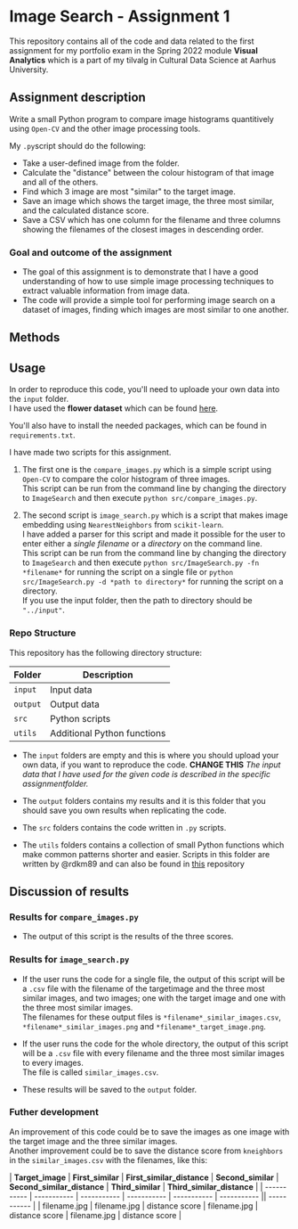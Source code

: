 # Image Search - Assignment 1
This repository contains all of the code and data related to the first assignment for my portfolio exam in the Spring 2022 module **Visual Analytics** which is a part of my tilvalg in Cultural Data Science at Aarhus University.  


## Assignment description 
Write a small Python program to compare image histograms quantitively using ```Open-CV``` and the other image processing tools.

My ```.py```script should do the following:
- Take a user-defined image from the folder.
- Calculate the "distance" between the colour histogram of that image and all of the others.
- Find which 3 image are most "similar" to the target image.
- Save an image which shows the target image, the three most similar, and the calculated distance score.
- Save a CSV which has one column for the filename and three columns showing the filenames of the closest images in descending order.


### Goal and outcome of the assignment 
- The goal of this assignment is to demonstrate that I have a good understanding of how to use simple image processing techniques to extract valuable information 
from image data.
- The code will provide a simple tool for performing image search on a dataset of images, finding which images are most similar to one another.


## Methods  



## Usage
In order to reproduce this code, you'll need to uploade your own data into the ```input``` folder.   
I have used the **flower dataset** which can be found [here](https://www.robots.ox.ac.uk/~vgg/data/flowers/102/).  

You'll also have to install the needed packages, which can be found in ```requirements.txt```. 

I have made two scripts for this assignment. 
1. The first one is the ```compare_images.py``` which is a simple script using ```Open-CV``` to compare the color histogram of three images.  
This script can be run from the command line by changing the directory to ```ImageSearch``` and then execute ```python src/compare_images.py```.   

2. The second script is ```image_search.py``` which is a script that makes image embedding using ```NearestNeighbors``` from ```scikit-learn```.   
I have added a parser for this script and made it possible for the user to enter either a *single filename* or a *directory* on the command line.   
This script can be run from the command line by changing the directory to ```ImageSearch``` and then execute ```python src/ImageSearch.py -fn *filename*``` for running the script on a single file or ```python src/ImageSearch.py -d *path to directory*``` for running the script on a directory.   
If you use the input folder, then the path to directory should be  ```"../input"```.
 

### Repo Structure  
This repository has the following directory structure:  

| **Folder** | **Description** |
| ----------- | ----------- |
| ```input``` | Input data |
| ```output``` | Output data |
| ```src``` | Python scripts |
| ```utils``` | Additional Python functions |


- The ```input``` folders are empty and this is where you should upload your own data, if you want to reproduce the code. **CHANGE THIS** *The input data that I have used for the given code is described in the specific assignmentfolder.*

- The ```output``` folders contains my results and it is this folder that you should save you own results when replicating the code. 

- The ```src``` folders contains the code written in ```.py``` scripts. 

- The ```utils``` folders contains a collection of small Python functions which make common patterns shorter and easier. Scripts in this folder are written by @rdkm89 and can also be found in [this](https://github.com/CDS-AU-DK/cds-visual.git) repository


## Discussion of results 
### Results for ```compare_images.py```
- The output of this script is the results of the three scores.   

### Results for ```image_search.py```
- If the user runs the code for a single file, the output of this script will be a ```.csv``` file with the filename of the targetimage and the three most similar images, and two images; one with the target image and one with the three most similar images.    
The filenames for these output files is ```*filename*_similar_images.csv```, ```*filename*_similar_images.png``` and ```*filename*_target_image.png```.   

- If the user runs the code for the whole directory, the output of this script will be a ```.csv``` file with every filename and the three most similar images to every images.   
The file is called ```similar_images.csv```.
- These results will be saved to the ```output``` folder.  

### Futher development 
An improvement of this code could be to save the images as one image with the target image and the three similar images.  
Another improvement could be to save the distance score from ```kneighbors``` in the ```similar_images.csv``` with the filenames, like this: 

| **Target_image** | **First_similar** | **First_similar_distance** | **Second_similar** | **Second_similar_distance** | **Third_similar** | **Third_similar_distance** |
| ----------- | ----------- | ----------- | ----------- | ----------- | ----------- || ----------- | 
| filename.jpg | filename.jpg | distance score |  filename.jpg | distance score | filename.jpg | distance score |
